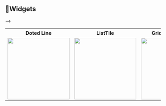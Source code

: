 ## 📄Widgets

<table align="center">
      <tr>
   <th>Doted Line</th>
             <th>ListTile</th>
           <th>GridView Screen</th>
        <tr>
              <td><img src="https://github.com/user-attachments/assets/5a54280e-5591-4711-932c-9aa052d346a4" width="200"></td>
                   <td><img src="https://github.com/user-attachments/assets/2025ffbe-a41e-4a52-9580-ff29bba8d32a" width="200"></td>
               <td><img src="https://github.com/user-attachments/assets/710a4945-762d-4c8e-a06d-239953493f7e" width="200"></td>
<!--                 <img src="https://github.com/user-attachments/assets/5a54280e-5591-4711-932c-9aa052d346a4" width="250" height="auto"> -->
<!--                 <img src="https://github.com/user-attachments/assets/2025ffbe-a41e-4a52-9580-ff29bba8d32a" width="250" height="auto">
<!--                 <img src="https://github.com/user-attachments/assets/710a4945-762d-4c8e-a06d-239953493f7e" width="250" height="auto"> -->
          -->
        </tr>
    </table>


